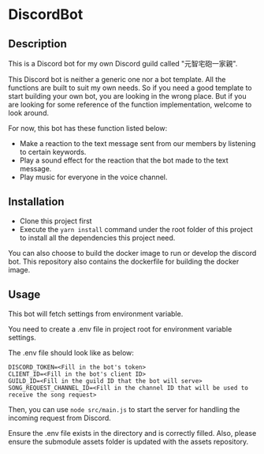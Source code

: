 # DiscordBot


## Description
This is a Discord bot for my own Discord guild called "元智宅砲一家親".

This Discord bot is neither a generic one nor a bot template. All the functions are built to suit my own needs.
So if you need a good template to start building your own bot, you are looking in the wrong place.
But if you are looking for some reference of the function implementation, welcome to look around.

For now, this bot has these function listed below:
- Make a reaction to the text message sent from our members by listening to certain keywords.
- Play a sound effect for the reaction that the bot made to the text message.
- Play music for everyone in the voice channel.

## Installation
- Clone this project first
- Execute the `yarn install` command under the root folder of this project to install all the dependencies this project need.

You can also choose to build the docker image to run or develop the discord bot. This repository also contains the dockerfile for building the docker image.

## Usage
This bot will fetch settings from environment variable.

You need to create a .env file in project root for environment variable settings.

The .env file should look like as below:
```
DISCORD_TOKEN=<Fill in the bot's token>
CLIENT_ID=<Fill in the bot's client ID>
GUILD_ID=<Fill in the guild ID that the bot will serve>
SONG_REQUEST_CHANNEL_ID=<Fill in the channel ID that will be used to receive the song request>
```

Then, you can use `node src/main.js` to start the server for handling the incoming request from Discord.

Ensure the .env file exists in the directory and is correctly filled. Also, please ensure the submodule assets folder is updated with the assets repository.
